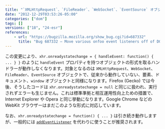 ```yaml
---
title: "`XMLHttpRequest`、`FileReader`、`WebSocket`、`EventSource` オブジェクトの `on*` プロパティの値にイベントリスナーオブジェクトを設定できなくなります"
date: "2012-12-29T03:53:26-05:00"
categories: ["dom"]
tags: []
versions: ["18", "24-esr"]
references:
    - url: "https://bugzilla.mozilla.org/show_bug.cgi?id=687332"
      title: "Bug 687332 – Move various onfoo event listeners off of DOM objects and into event listener managers"
---
```

この変更により、`xhr.onreadystatechange = { handleEvent: function() { ... } }` のように `handleEvent` プロパティを持つオブジェクトの形式を取るハンドラーが動作しなくなります。対象となるのは `XMLHttpRequest`、`WebSocket`、`FileReader`、`EventSource` オブジェクトで、従来から動作していない、要素、ドキュメント、`window` オブジェクトと同様になります。Firefox (Gecko) では今後、そうしたコードは `xhr.onreadystatechange = null` と同じに扱われ、実行されずエラーも生じません。これは標準準拠と相互運用性向上ための措置で、Internet Explorer や Opera と同じ挙動になります。Google Chrome などの WebKit ブラウザーはまだこのような形式に対応しています。

なお、`xhr.onreadystatechange = function() { ... }` は引き続き動作しますが、一般的には [`addEventListener`](https://developer.mozilla.org/docs/DOM/element.addEventListener) を代わりに使うことが推奨されます。
